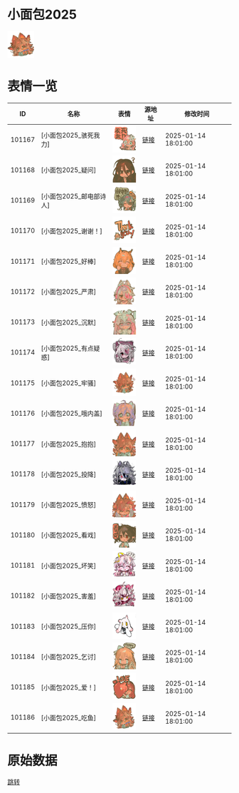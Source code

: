 # 小面包2025

<img src="./cover.png" height="60" alt="cover" />

# 表情一览

|ID|名称|表情|源地址|修改时间|
|----|----|----|----|----|
|101167|[小面包2025_骇死我力]|<img src="./pic/101167_%5B小面包2025_骇死我力%5D.png" height="60" alt="骇死我力"/>|[链接](https://i0.hdslb.com/bfs/garb/c0d31a59f07210b2f1c35476ddc4f1b90b0f15d6.png)|2025-01-14 18:01:00|
|101168|[小面包2025_疑问]|<img src="./pic/101168_%5B小面包2025_疑问%5D.png" height="60" alt="疑问"/>|[链接](https://i0.hdslb.com/bfs/garb/0e81ebf65b5a53bbbca9225fdab57da2f9c6ac6d.png)|2025-01-14 18:01:00|
|101169|[小面包2025_邮电部诗人]|<img src="./pic/101169_%5B小面包2025_邮电部诗人%5D.png" height="60" alt="邮电部诗人"/>|[链接](https://i0.hdslb.com/bfs/garb/d06a65fe2ede5775a044bf6299dc3d488a924de3.png)|2025-01-14 18:01:00|
|101170|[小面包2025_谢谢！]|<img src="./pic/101170_%5B小面包2025_谢谢！%5D.png" height="60" alt="谢谢！"/>|[链接](https://i0.hdslb.com/bfs/garb/c1788f2946d43fa5fa0002da996bcabab377ad8c.png)|2025-01-14 18:01:00|
|101171|[小面包2025_好棒]|<img src="./pic/101171_%5B小面包2025_好棒%5D.png" height="60" alt="好棒"/>|[链接](https://i0.hdslb.com/bfs/garb/a37080950cbdc4f30b5692db01214e5ea1425136.png)|2025-01-14 18:01:00|
|101172|[小面包2025_严肃]|<img src="./pic/101172_%5B小面包2025_严肃%5D.png" height="60" alt="严肃"/>|[链接](https://i0.hdslb.com/bfs/garb/7a100d843e0dd9e125d75e69e1720406dfd07c04.png)|2025-01-14 18:01:00|
|101173|[小面包2025_沉默]|<img src="./pic/101173_%5B小面包2025_沉默%5D.png" height="60" alt="沉默"/>|[链接](https://i0.hdslb.com/bfs/garb/912a05b075fc720ecd1925e9427adb407a646138.png)|2025-01-14 18:01:00|
|101174|[小面包2025_有点疑惑]|<img src="./pic/101174_%5B小面包2025_有点疑惑%5D.png" height="60" alt="有点疑惑"/>|[链接](https://i0.hdslb.com/bfs/garb/7d36daccf75af612634d38ba12d3cd8a1d65d487.png)|2025-01-14 18:01:00|
|101175|[小面包2025_牢骚]|<img src="./pic/101175_%5B小面包2025_牢骚%5D.png" height="60" alt="牢骚"/>|[链接](https://i0.hdslb.com/bfs/garb/c23f106b67ad9e8c25cf7c3c09e13d7059a942f2.png)|2025-01-14 18:01:00|
|101176|[小面包2025_哦内盖]|<img src="./pic/101176_%5B小面包2025_哦内盖%5D.png" height="60" alt="哦内盖"/>|[链接](https://i0.hdslb.com/bfs/garb/a0f2acf15b331a45ce9055afeda564d9d90644a6.png)|2025-01-14 18:01:00|
|101177|[小面包2025_抱抱]|<img src="./pic/101177_%5B小面包2025_抱抱%5D.png" height="60" alt="抱抱"/>|[链接](https://i0.hdslb.com/bfs/garb/94710f2d995dad6396bc5aa475a61f6b0273f9e3.png)|2025-01-14 18:01:00|
|101178|[小面包2025_投降]|<img src="./pic/101178_%5B小面包2025_投降%5D.png" height="60" alt="投降"/>|[链接](https://i0.hdslb.com/bfs/garb/705892df84a0602a00f90ad44fdcba1a91b4a726.png)|2025-01-14 18:01:00|
|101179|[小面包2025_愤怒]|<img src="./pic/101179_%5B小面包2025_愤怒%5D.png" height="60" alt="愤怒"/>|[链接](https://i0.hdslb.com/bfs/garb/221fcd2f6177dd42b7e42601e50b4861909b2d45.png)|2025-01-14 18:01:00|
|101180|[小面包2025_看戏]|<img src="./pic/101180_%5B小面包2025_看戏%5D.png" height="60" alt="看戏"/>|[链接](https://i0.hdslb.com/bfs/garb/69b0a9bbad03d2bf56d483ed3edfcbb05251ab2f.png)|2025-01-14 18:01:00|
|101181|[小面包2025_坏笑]|<img src="./pic/101181_%5B小面包2025_坏笑%5D.png" height="60" alt="坏笑"/>|[链接](https://i0.hdslb.com/bfs/garb/4fe08504ee6d787537092514e51ff2bfa67f992c.png)|2025-01-14 18:01:00|
|101182|[小面包2025_害羞]|<img src="./pic/101182_%5B小面包2025_害羞%5D.png" height="60" alt="害羞"/>|[链接](https://i0.hdslb.com/bfs/garb/a93e9fb54c8aba3120edeacf7fd17807e6d05442.png)|2025-01-14 18:01:00|
|101183|[小面包2025_压你]|<img src="./pic/101183_%5B小面包2025_压你%5D.png" height="60" alt="压你"/>|[链接](https://i0.hdslb.com/bfs/garb/536e4272ef2a16f6564fd965f42835fa2e709ffe.png)|2025-01-14 18:01:00|
|101184|[小面包2025_乞讨]|<img src="./pic/101184_%5B小面包2025_乞讨%5D.png" height="60" alt="乞讨"/>|[链接](https://i0.hdslb.com/bfs/garb/bd9a03b0f5b8dea0a1767dacc36bc53b87e355ed.png)|2025-01-14 18:01:00|
|101185|[小面包2025_爱！]|<img src="./pic/101185_%5B小面包2025_爱！%5D.png" height="60" alt="爱！"/>|[链接](https://i0.hdslb.com/bfs/garb/dc84dadcc21d52820ede865ad4cede3eca1e4c61.png)|2025-01-14 18:01:00|
|101186|[小面包2025_吃鱼]|<img src="./pic/101186_%5B小面包2025_吃鱼%5D.png" height="60" alt="吃鱼"/>|[链接](https://i0.hdslb.com/bfs/garb/f34ed196e1c18658ca63d37d7fe973169603a56e.png)|2025-01-14 18:01:00|

# 原始数据

[跳转](./raw.json)


